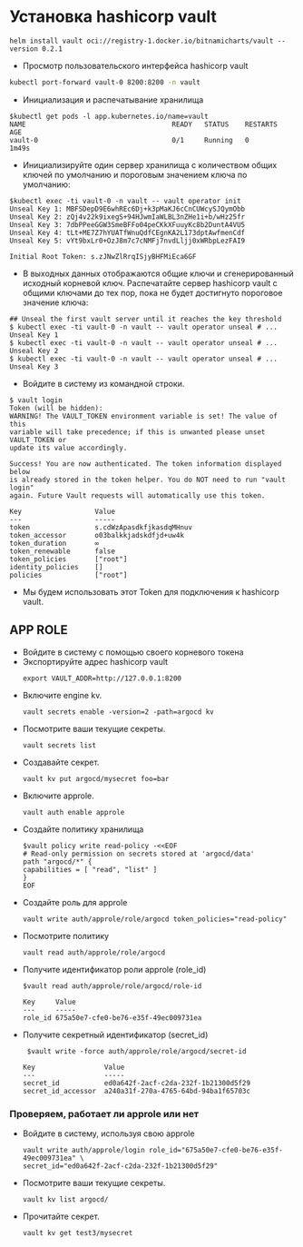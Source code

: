 # Установка hashicorp vault
```shell
helm install vault oci://registry-1.docker.io/bitnamicharts/vault --version 0.2.1
```

- Просмотр пользовательского интерфейса hashicorp vault
```bash 
kubectl port-forward vault-0 8200:8200 -n vault
```

- Инициализация и распечатывание хранилища
```
$kubectl get pods -l app.kubernetes.io/name=vault
NAME                                    READY   STATUS    RESTARTS   AGE
vault-0                                 0/1     Running   0          1m49s
```

- Инициализируйте один сервер хранилища с количеством общих ключей по умолчанию и пороговым значением ключа по умолчанию:
```
$kubectl exec -ti vault-0 -n vault -- vault operator init
Unseal Key 1: MBFSDepD9E6whREc6Dj+k3pMaKJ6cCnCUWcySJQymObb
Unseal Key 2: zQj4v22k9ixegS+94HJwmIaWLBL3nZHe1i+b/wHz25fr
Unseal Key 3: 7dbPPeeGGW3SmeBFFo04peCKkXFuuyKc8b2DuntA4VU5
Unseal Key 4: tLt+ME7Z7hYUATfWnuQdfCEgnKA2L173dptAwfmenCdf
Unseal Key 5: vYt9bxLr0+OzJ8m7c7cNMFj7nvdLljj0xWRbpLezFAI9

Initial Root Token: s.zJNwZlRrqISjyBHFMiEca6GF
```

- В выходных данных отображаются общие ключи и сгенерированный исходный корневой ключ. Распечатайте сервер hashicorp vault с общими ключами до тех пор, пока не будет достигнуто пороговое значение ключа:
```
## Unseal the first vault server until it reaches the key threshold
$ kubectl exec -ti vault-0 -n vault -- vault operator unseal # ... Unseal Key 1
$ kubectl exec -ti vault-0 -n vault -- vault operator unseal # ... Unseal Key 2
$ kubectl exec -ti vault-0 -n vault -- vault operator unseal # ... Unseal Key 3
```

- Войдите в систему из командной строки.
```
$ vault login 
Token (will be hidden): 
WARNING! The VAULT_TOKEN environment variable is set! The value of this
variable will take precedence; if this is unwanted please unset VAULT_TOKEN or
update its value accordingly.

Success! You are now authenticated. The token information displayed below
is already stored in the token helper. You do NOT need to run "vault login"
again. Future Vault requests will automatically use this token.

Key                  Value
---                  -----
token                s.cdWzApasdkfjkasdqMHnuv
token_accessor       o03balkkjadskdfjd+uw4k
token_duration       ∞
token_renewable      false
token_policies       ["root"]
identity_policies    []
policies             ["root"]
```

- Мы будем использовать этот Token для подключения к hashicorp vault.

## APP ROLE
- Войдите в систему с помощью своего корневого токена
- Экспортируйте адрес hashicorp vault
    ```
    export VAULT_ADDR=http://127.0.0.1:8200
    ```
- Включите engine kv.
    ```
    vault secrets enable -version=2 -path=argocd kv
    ```
- Посмотрите ваши текущие секреты.
    ```
    vault secrets list
    ```
- Создавайте секрет.
    ```
    vault kv put argocd/mysecret foo=bar
    ```
- Включите approle.
    ```
    vault auth enable approle
    ```
- Создайте политику хранилища
    ```
    $vault policy write read-policy -<<EOF
    # Read-only permission on secrets stored at 'argocd/data'
    path "argocd/*" {
    capabilities = [ "read", "list" ]
    }
    EOF
    ```
- Создайте роль для approle
    ```
    vault write auth/approle/role/argocd token_policies="read-policy"
    ```
- Посмотрите политику
    ```
    vault read auth/approle/role/argocd
    ```
- Получите идентификатор роли approle (role_id)
    ```
    $vault read auth/approle/role/argocd/role-id

    Key     Value
    ---     -----
    role_id 675a50e7-cfe0-be76-e35f-49ec009731ea
    ```
- Получите секретный идентификатор (secret_id)
    ```
     $vault write -force auth/approle/role/argocd/secret-id

    Key                 Value
    ---                 -----
    secret_id           ed0a642f-2acf-c2da-232f-1b21300d5f29
    secret_id_accessor  a240a31f-270a-4765-64bd-94ba1f65703c
    ```

### Проверяем, работает ли approle или нет
- Войдите в систему, используя свою approle
    ```
    vault write auth/approle/login role_id="675a50e7-cfe0-be76-e35f-49ec009731ea" \
    secret_id="ed0a642f-2acf-c2da-232f-1b21300d5f29"
    ```
- Посмотрите ваши текущие секреты.
    ```
    vault kv list argocd/
    ```
- Прочитайте секрет.
    ```
    vault kv get test3/mysecret
    ```
